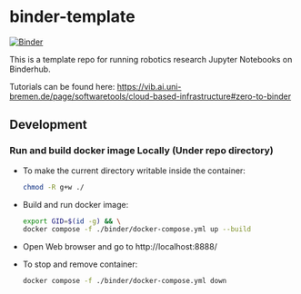 # binder-template

[![Binder](https://binder.intel4coro.de/badge_logo.svg)](https://binder.intel4coro.de/v2/gh/IntEL4CoRo/binder-template.git/main)

This is a template repo for running robotics research Jupyter Notebooks on Binderhub.

Tutorials can be found here: https://vib.ai.uni-bremen.de/page/softwaretools/cloud-based-infrastructure#zero-to-binder

## Development

### Run and build docker image Locally (Under repo directory)

- To make the current directory writable inside the container:

  ```bash
  chmod -R g+w ./
  ```

- Build and run docker image:

  ```bash
  export GID=$(id -g) && \
  docker compose -f ./binder/docker-compose.yml up --build
  ```

- Open Web browser and go to http://localhost:8888/

- To stop and remove container:

  ```bash
  docker compose -f ./binder/docker-compose.yml down
  ```
